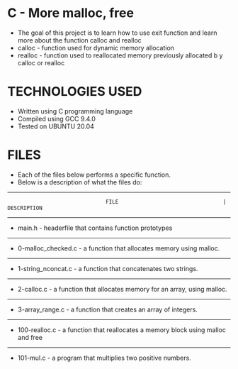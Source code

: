 # C - More malloc, free
* The goal of this project is to learn how to use exit function and learn more about the function calloc and realloc
* calloc - function used for dynamic memory allocation
* realloc - function used to reallocated memory previously allocated b  y calloc or realloc

# TECHNOLOGIES USED
* Written using C programming language
* Compiled using GCC 9.4.0
* Tested on UBUNTU 20.04

# FILES
* Each of the files below performs a specific function.
* Below is a description of what the files do:
----------------------------------------------------------------------------------------------------------------------------------------------------------------------
                                   FILE                                 |                                     DESCRIPTION                  
-----------------------------------------------------------------------------------------------------------------------------------------------------------------------
* main.h - headerfile that contains function prototypes
----------------------------------------------------------------------------------------------------------------------------------------------------------------------
* 0-malloc_checked.c -  a function that allocates memory using malloc.
---------------------------------------------------------------------------------------------------------------------------------------------------------------------
* 1-string_nconcat.c - a function that concatenates two strings.
---------------------------------------------------------------------------------------------------------------------------------------------------------------------
* 2-calloc.c - a function that allocates memory for an array, using malloc.
--------------------------------------------------------------------------------------------------------------------------------------------------------------------
* 3-array_range.c - a function that creates an array of integers.
--------------------------------------------------------------------------------------------------------------------------------------------------------------------
* 100-realloc.c - a function that reallocates a memory block using malloc and free
--------------------------------------------------------------------------------------------------------------------------------------------------------------------
* 101-mul.c - a program that multiplies two positive numbers.
